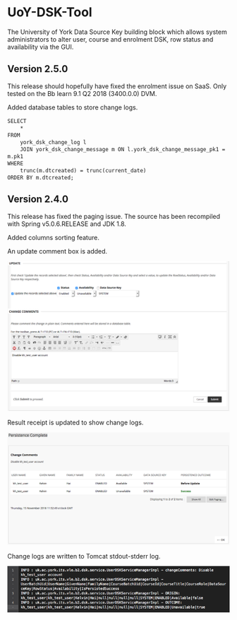 # UoY-DSK-Tool
The University of York Data Source Key building block which allows system administrators to alter user, course and enrolment DSK, row status and availability via the GUI.

## Version 2.5.0
This release should hopefully have fixed the enrolment issue on SaaS. Only tested on the Bb learn 9.1 Q2 2018 (3400.0.0) DVM.

Added database tables to store change logs.

```
SELECT
    *
FROM
    york_dsk_change_log l
    JOIN york_dsk_change_message m ON l.york_dsk_change_message_pk1 = m.pk1
WHERE
    trunc(m.dtcreated) = trunc(current_date)
ORDER BY m.dtcreated;
```

## Version 2.4.0
This release has fixed the paging issue. The source has been recompiled with Spring v5.0.6.RELEASE and JDK 1.8.

Added columns sorting feature.

An update comment box is added.

![Alt text](york-dsk-2.4.0-change-comment.png?raw=true "screenshot")

Result receipt is updated to show change logs.

![Alt text](york-dsk-2.4.0-result-log.png?raw=true "screenshot")

Change logs are written to Tomcat stdout-stderr log.

![Alt text](york-dsk-2.4.0-stdout-stderr.png?raw=true "screenshot")
